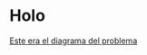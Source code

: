 # Holo
[Este era el diagrama del problema](https://github.com/doneber/POO/blob/master/Resources/POO/EjerCompoYAgreg01.jpg?raw=true)
